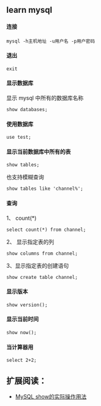## learn mysql

#### 连接

```
mysql -h主机地址 -u用户名 -p用户密码
```

#### 退出

```
exit
```

#### 显示数据库

显示 mysql 中所有的数据库名称

```
show databases;  
```

#### 使用数据库

```
use test;
```

#### 显示当前数据库中所有的表

```
show tables;
```

也支持模糊查询

```
show tables like 'channel%';
```


#### 查询

1、 count(*)

```
select count(*) from channel;
```

2、 显示指定表的列

```
show columns from channel;
```

3、显示指定表的创建语句

```
show create table channel;
```





#### 显示版本

```
show version();
```


#### 显示当前时间

```
show now();
```

#### 当计算器用

```
select 2+2;
```




## 扩展阅读：

* [MySQL show的实际操作用法](http://database.51cto.com/art/201005/202213.htm)